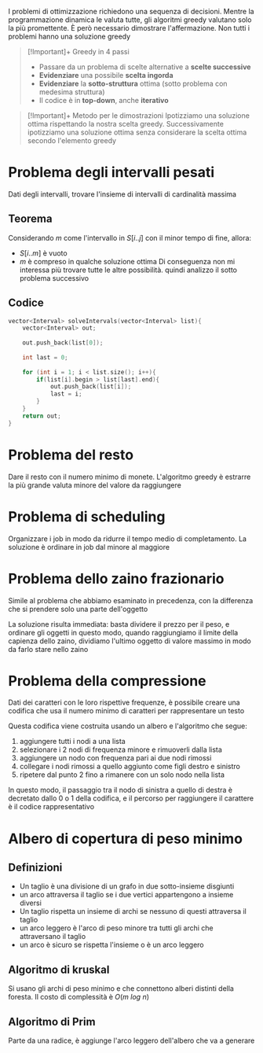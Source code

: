 I problemi di ottimizzazione richiedono una sequenza di decisioni. 
Mentre la programmazione dinamica le valuta tutte, gli algoritmi greedy valutano solo la più promettente. È però necessario dimostrare l'affermazione.
Non tutti i problemi hanno una soluzione greedy


> [!Important]+ Greedy in 4 passi
> - Passare da un problema di scelte alternative a **scelte successive**
> - **Evidenziare** una possibile **scelta ingorda**
> - **Evidenziare** la **sotto-struttura** ottima (sotto problema con medesima struttura)
> - Il codice è in **top-down**, anche **iterativo**

> [!Important]+ Metodo per le dimostrazioni
> Ipotizziamo una soluzione ottima rispettando la nostra scelta greedy. Successivamente ipotizziamo una soluzione ottima senza considerare la scelta ottima secondo l'elemento greedy

# Problema degli intervalli pesati
Dati degli intervalli, trovare l'insieme di intervalli di cardinalità massima
## Teorema
Considerando $m$ come l'intervallo in $S[i..j]$ con il minor tempo di fine, allora:
- $S[i..m]$ è vuoto
- $m$ è compreso in qualche soluzione ottima
Di conseguenza non mi interessa più trovare tutte le altre possibilità. quindi analizzo il sotto problema successivo
## Codice
```c++
vector<Interval> solveIntervals(vector<Interval> list){
	vector<Interval> out;
	  
	out.push_back(list[0]);
	  
	int last = 0;
	 
	for (int i = 1; i < list.size(); i++){
		if(list[i].begin > list[last].end){
			out.push_back(list[i]);
			last = i;
		}
	}
	return out;
}
```

# Problema del resto
Dare il resto con il numero minimo di monete. L'algoritmo greedy è estrarre la più grande valuta minore del valore da raggiungere
# Problema di scheduling
Organizzare i job in modo da ridurre il tempo medio di completamento. La soluzione è ordinare in job dal minore al maggiore

# Problema dello zaino frazionario
Simile al problema che abbiamo esaminato in precedenza, con la differenza che si prendere solo una parte dell'oggetto

La soluzione risulta immediata: basta dividere il prezzo per il peso, e ordinare gli oggetti in questo modo, quando raggiungiamo il limite della capienza dello zaino, dividiamo l'ultimo oggetto di valore massimo in modo da farlo stare nello zaino

# Problema della compressione
Dati dei caratteri con le loro rispettive frequenze, è possibile creare una codifica che usa il numero minimo di caratteri per rappresentare un testo

Questa codifica viene costruita usando un albero e l'algoritmo che segue:
1. aggiungere tutti i nodi a una lista
2. selezionare i 2 nodi di frequenza minore e rimuoverli dalla lista
3. aggiungere un nodo con frequenza pari ai due nodi rimossi
4. collegare i nodi rimossi a quello aggiunto come figli destro e sinistro
5. ripetere dal punto 2 fino a rimanere con un solo nodo nella lista

In questo modo, il passaggio tra il nodo di sinistra a quello di destra è decretato dallo 0 o 1 della codifica, e il percorso per raggiungere il carattere è il codice rappresentativo

# Albero di copertura di peso minimo
## Definizioni
- Un taglio è una divisione di un grafo in due sotto-insieme disgiunti
- un arco attraversa il taglio se i due vertici appartengono a insieme diversi
- Un taglio rispetta un insieme di archi se nessuno di questi attraversa il taglio
- un arco leggero è l'arco di peso minore tra tutti gli archi che attraversano il taglio
- un arco è sicuro se rispetta l'insieme o è un arco leggero
## Algoritmo di kruskal
Si usano gli archi di peso minimo e che connettono alberi distinti della foresta. 
Il costo di complessità è $O(m\ log\ n)$ 
 
## Algoritmo di Prim
Parte da una radice, è aggiunge l'arco leggero dell'albero che va a generare
